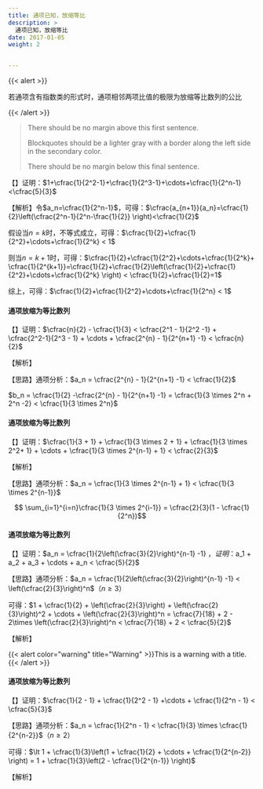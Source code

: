 ```yaml
---
title: 通项已知，放缩等比
description: >
  通项已知，放缩等比
date: 2017-01-05
weight: 2


---
```


{{< alert >}}

若通项含有指数类的形式时，通项相邻两项比值的极限为放缩等比数列的公比

{{< /alert >}}


> There should be no margin above this first sentence.
>
> Blockquotes should be a lighter gray with a border along the left side in the secondary color.
>
> There should be no margin below this final sentence.





【】证明：$1+\cfrac{1}{2^2-1}+\cfrac{1}{2^3-1}+\cdots+\cfrac{1}{2^n-1}<\cfrac{5}{3}$

【解析】令$a_n=\cfrac{1}{2^n-1}$，可得：$\cfrac{a_{n+1}}{a_n}=\cfrac{1}{2}\left(\cfrac{2^n-1}{2^n-\frac{1}{2}} \right)<\cfrac{1}{2}$

假设当$n=k$时，不等式成立，可得：$\cfrac{1}{2}+\cfrac{1}{2^2}+\cdots+\cfrac{1}{2^k} < 1$

则当$n=k+1$时，可得：$\cfrac{1}{2}+\cfrac{1}{2^2}+\cdots+\cfrac{1}{2^k}+ \cfrac{1}{2^{k+1}}=\cfrac{1}{2}+\cfrac{1}{2}\left(\cfrac{1}{2}+\cfrac{1}{2^2}+\cdots+\cfrac{1}{2^k}  \right) < \cfrac{1}{2}+\cfrac{1}{2}=1$

综上，可得：$\cfrac{1}{2}+\cfrac{1}{2^2}+\cdots+\cfrac{1}{2^n} < 1$




#### 通项放缩为等比数列

【】证明：$\cfrac{n}{2} - \cfrac{1}{3} < \cfrac{2^1 - 1}{2^2 -1} + \cfrac{2^2-1}{2^3 - 1} + \cdots + \cfrac{2^{n} - 1}{2^{n+1} -1} < \cfrac{n}{2}$

【解析】


【思路】通项分析：$a_n = \cfrac{2^{n} - 1}{2^{n+1} -1} < \cfrac{1}{2}$

$b_n = \cfrac{1}{2} -\cfrac{2^{n} - 1}{2^{n+1} -1} = \cfrac{1}{3 \times 2^n + 2^n -2} < \cfrac{1}{3 \times 2^n}$




#### 通项放缩为等比数列

【】证明：$\cfrac{1}{3 + 1} + \cfrac{1}{3 \times 2 + 1} + \cfrac{1}{3 \times 2^2+ 1} + \cdots + \cfrac{1}{3 \times 2^{n-1} + 1} < \cfrac{2}{3}$

【解析】


【思路】通项分析：$a_n = \cfrac{1}{3 \times 2^{n-1} + 1} < \cfrac{1}{3 \times 2^{n-1}}$

$$ \sum_{i=1}^{i=n}\cfrac{1}{3 \times 2^{i-1}} =  \cfrac{2}{3}(1 - \cfrac{1}{2^n})$$

#### 通项放缩为等比数列

【】证明：$a_n =  \cfrac{1}{2\left(\cfrac{3}{2}\right)^{n-1} -1} $，证明：$a_1 + a_2 + a_3 + \cdots + a_n < \cfrac{5}{2}$

【思路】通项分析：$a_n =  \cfrac{1}{2\left(\cfrac{3}{2}\right)^{n-1} -1} < \left(\cfrac{2}{3}\right)^n$（$n \ge 3$）

可得：$1 + \cfrac{1}{2} + \left(\cfrac{2}{3}\right) + \left(\cfrac{2}{3}\right)^2 + \cdots + \left(\cfrac{2}{3}\right)^n = \cfrac{7}{18} + 2 - 2\times \left(\cfrac{2}{3}\right)^n < \cfrac{7}{18} + 2 < \cfrac{5}{2}$

【解析】


{{< alert color="warning" title="Warning" >}}This is a warning with a title.{{< /alert >}}


#### 通项放缩为等比数列

【】证明：$\cfrac{1}{2 - 1} + \cfrac{1}{2^2 - 1} +\cdots + \cfrac{1}{2^n - 1} < \cfrac{5}{3}$

【思路】通项分析：$a_n =  \cfrac{1}{2^n - 1} < \cfrac{1}{3} \times \cfrac{1}{2^{n-2}}$（$n \ge 2$）

可得：$\lt 1 +  \cfrac{1}{3}\left(1 + \cfrac{1}{2} + \cdots + \cfrac{1}{2^{n-2}} \right) = 1 +  \cfrac{1}{3}\left(2 - \cfrac{1}{2^{n-1}} \right)$

【解析】























